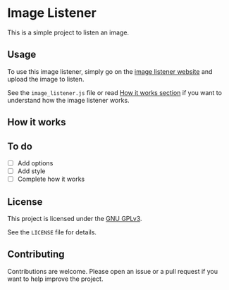 # Image Listener

This is a simple project to listen an image.

## Usage

To use this image listener, simply go on the [image listener website](https://angel-karasu.github.io/image-listener/) and upload the image to listen.

See the `image_listener.js` file or read [How it works section](#how-it-works) if you want to understand how the image listener works.

## How it works

## To do

- [ ] Add options
- [ ] Add style
- [ ] Complete how it works
  
## License

This project is licensed under the [GNU GPLv3](https://choosealicense.com/licenses/gpl-3.0/).

See the `LICENSE` file for details.

## Contributing

Contributions are welcome. Please open an issue or a pull request if you want to help improve the project.

